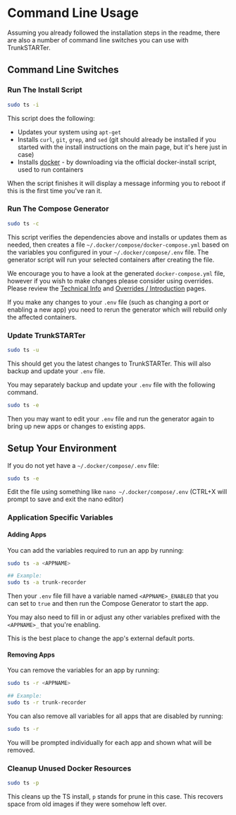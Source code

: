 # Command Line Usage

Assuming you already followed the installation steps in the readme, there are also a number of command line switches you can use with TrunkSTARTer.

## Command Line Switches

### Run The Install Script

```bash
sudo ts -i
```

This script does the following:

- Updates your system using `apt-get`
- Installs `curl`, `git`, `grep`, and `sed` (git should already be installed if you started with the install instructions on the main page, but it's here just in case)
- Installs [docker](https://github.com/docker/docker-install) - by downloading via the official docker-install script, used to run containers

When the script finishes it will display a message informing you to reboot if this is the first time you've ran it.

### Run The Compose Generator

```bash
sudo ts -c
```

This script verifies the dependencies above and installs or updates them as needed, then creates a file `~/.docker/compose/docker-compose.yml` based on the variables you configured in your `~/.docker/compose/.env` file. The generator script will run your selected containers after creating the file.

We encourage you to have a look at the generated `docker-compose.yml` file, however if you wish to make changes please consider using overrides. Please review the [Technical Info](https://trunkstarter.com/advanced/technical-info) and [Overrides / Introduction](https://trunkstarter.com/overrides/introduction) pages.

If you make any changes to your `.env` file (such as changing a port or enabling a new app) you need to rerun the generator which will rebuild only the affected containers.

### Update TrunkSTARTer

```bash
sudo ts -u
```

This should get you the latest changes to TrunkSTARTer. This will also backup and update your `.env` file.

You may separately backup and update your `.env` file with the following command.

```bash
sudo ts -e
```

Then you may want to edit your `.env` file and run the generator again to bring up new apps or changes to existing apps.

## Setup Your Environment

If you do not yet have a `~/.docker/compose/.env` file:

```bash
sudo ts -e
```

Edit the file using something like `nano ~/.docker/compose/.env` (CTRL+X will prompt to save and exit the nano editor)

### Application Specific Variables

#### Adding Apps

You can add the variables required to run an app by running:

```bash
sudo ts -a <APPNAME>
```

```bash
## Example:
sudo ts -a trunk-recorder
```

Then your `.env` file fill have a variable named `<APPNAME>_ENABLED` that you can set to `true` and then run the Compose Generator to start the app.

You may also need to fill in or adjust any other variables prefixed with the `<APPNAME>_` that you're enabling.

This is the best place to change the app's external default ports.

#### Removing Apps

You can remove the variables for an app by running:

```bash
sudo ts -r <APPNAME>
```

```bash
## Example:
sudo ts -r trunk-recorder
```

You can also remove all variables for all apps that are disabled by running:

```bash
sudo ts -r
```

You will be prompted individually for each app and shown what will be removed.

### Cleanup Unused Docker Resources

```bash
sudo ts -p
```

This cleans up the TS install, `p` stands for prune in this case. This recovers space from old images if they were somehow left over.
